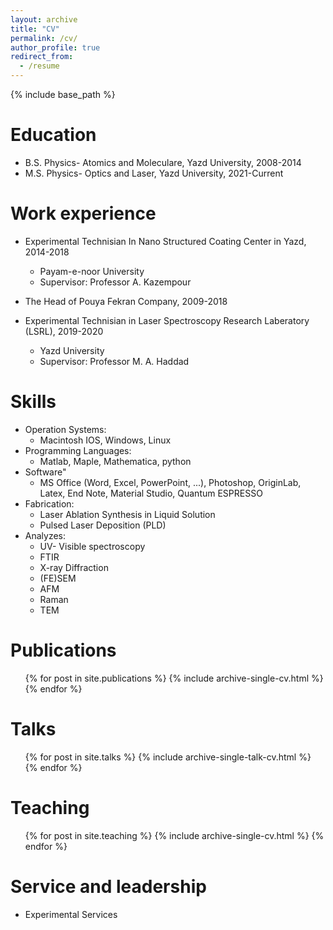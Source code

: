 ```yaml
---
layout: archive
title: "CV"
permalink: /cv/
author_profile: true
redirect_from:
  - /resume
---
```


{% include base_path %}

Education
======
* B.S. Physics- Atomics and Moleculare, Yazd University, 2008-2014
* M.S. Physics- Optics and Laser, Yazd University, 2021-Current

Work experience
======
* Experimental Technisian In Nano Structured Coating Center in Yazd, 2014-2018
  * Payam-e-noor University
  * Supervisor: Professor A. Kazempour

* The Head of Pouya Fekran Company, 2009-2018

* Experimental Technisian in Laser Spectroscopy Research Laberatory (LSRL), 2019-2020
  * Yazd University
  * Supervisor: Professor M. A. Haddad
    
Skills
======
* Operation Systems:
  * Macintosh IOS, Windows, Linux
* Programming Languages:
  * Matlab, Maple, Mathematica, python
* Software"
  * MS Office (Word, Excel, PowerPoint, ...), Photoshop, OriginLab, Latex, End Note, Material Studio, Quantum ESPRESSO
* Fabrication:
  * Laser Ablation Synthesis in Liquid Solution
  * Pulsed Laser Deposition (PLD)
* Analyzes:
  * UV- Visible spectroscopy
  * FTIR
  * X-ray Diffraction
  * (FE)SEM
  * AFM
  * Raman
  * TEM

Publications
======
  <ul>{% for post in site.publications %}
    {% include archive-single-cv.html %}
  {% endfor %}</ul>
  
Talks
======
  <ul>{% for post in site.talks %}
    {% include archive-single-talk-cv.html %}
  {% endfor %}</ul>
  
Teaching
======
  <ul>{% for post in site.teaching %}
    {% include archive-single-cv.html %}
  {% endfor %}</ul>
  
Service and leadership
======
* Experimental Services
